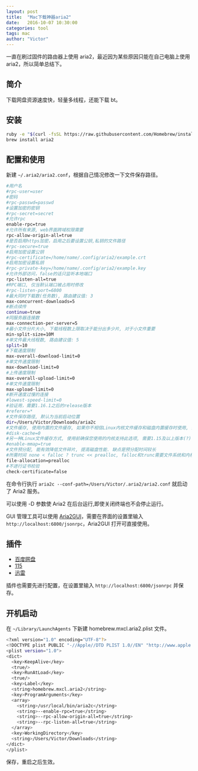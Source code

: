 ```yaml
---
layout: post
title:  "Mac下载神器aria2"
date:   2016-10-07 10:30:00
categories: tool
tags: mac
author: "Victor"
---
```


一直在刷过固件的路由器上使用 aria2，最近因为某些原因只能在自己电脑上使用 aria2，所以简单总结下。

## 简介

下载网盘资源速度快，轻量多线程，还能下载 bt。

## 安装

```bash
ruby -e "$(curl -fsSL https://raw.githubusercontent.com/Homebrew/install/master/install)" < /dev/null 2> /dev/null
brew install aria2
```

## 配置和使用

新建 `~/.aria2/aria2.conf`，根据自己情况修改一下文件保存路径。

```bash
#用户名
#rpc-user=user
#密码
#rpc-passwd=passwd
#设置加密的密钥
#rpc-secret=secret
#允许rpc
enable-rpc=true
#允许所有来源, web界面跨域权限需要
rpc-allow-origin-all=true
#是否启用https加密，启用之后要设置公钥,私钥的文件路径
#rpc-secure=true
#启用加密设置公钥
#rpc-certificate=/home/name/.config/aria2/example.crt
#启用加密设置私钥
#rpc-private-key=/home/name/.config/aria2/example.key
#允许外部访问，false的话只监听本地端口
rpc-listen-all=true
#RPC端口, 仅当默认端口被占用时修改
#rpc-listen-port=6800
#最大同时下载数(任务数), 路由建议值: 3
max-concurrent-downloads=5
#断点续传
continue=true
#同服务器连接数
max-connection-per-server=5
#最小文件分片大小, 下载线程数上限取决于能分出多少片, 对于小文件重要
min-split-size=10M
#单文件最大线程数, 路由建议值: 5
split=10
#下载速度限制
max-overall-download-limit=0
#单文件速度限制
max-download-limit=0
#上传速度限制
max-overall-upload-limit=0
#单文件速度限制
max-upload-limit=0
#断开速度过慢的连接
#lowest-speed-limit=0
#验证用，需要1.16.1之后的release版本
#referer=*
#文件保存路径, 默认为当前启动位置
dir=/Users/Victor/Downloads/aria2c
#文件缓存, 使用内置的文件缓存, 如果你不相信Linux内核文件缓存和磁盘内置缓存时使用, 需要1.16及以上版本
#disk-cache=0
#另一种Linux文件缓存方式, 使用前确保您使用的内核支持此选项, 需要1.15及以上版本(?)
#enable-mmap=true
#文件预分配, 能有效降低文件碎片, 提高磁盘性能. 缺点是预分配时间较长
#所需时间 none < falloc ? trunc << prealloc, falloc和trunc需要文件系统和内核支持
file-allocation=prealloc
#不进行证书校验
check-certificate=false
```

在命令行执行 `aria2c --conf-path=/Users/Victor/.aria2/aria2.conf` 就启动了 Aria2 服务。

可以使用 -D 参数使 Aria2 在后台运行,即使关闭终端也不会停止运行。

GUI 管理工具可以使用 [Aria2GUI](https://github.com/yangshun1029/aria2gui)，需要在界面的设置里输入 `http://localhost:6800/jsonrpc`，Aria2GUI 打开可直接使用。

## 插件

* [百度网盘](https://github.com/acgotaku/BaiduExporter)
* [115](https://github.com/acgotaku/115)
* [迅雷](https://github.com/binux/ThunderLixianExporter)

插件也需要先进行配置，在设置里输入 `http://localhost:6800/jsonrpc` 并保存。

## 开机启动

在 `~/Library/LaunchAgents` 下新建 homebrew.mxcl.aria2.plist 文件。

```bash
<?xml version="1.0" encoding="UTF-8"?>
<!DOCTYPE plist PUBLIC "-//Apple//DTD PLIST 1.0//EN" "http://www.apple.com/DTDs/PropertyList-1.0.dtd">
<plist version="1.0">
<dict>
  <key>KeepAlive</key>
  <true/>
  <key>RunAtLoad</key>
  <true/>
  <key>Label</key>
  <string>homebrew.mxcl.aria2</string>
  <key>ProgramArguments</key>
  <array>
    <string>/usr/local/bin/aria2c</string>
    <string>--enable-rpc=true</string>
    <string>--rpc-allow-origin-all=true</string>
    <string>--rpc-listen-all=true</string>
  </array>
  <key>WorkingDirectory</key>
  <string>/Users/Victor/Downloads</string>
</dict>
</plist>
```

保存，重启之后生效。
